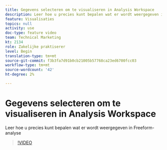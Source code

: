 ```yaml
---
title: Gegevens selecteren om te visualiseren in Analysis Workspace
description: Leer hoe u precies kunt bepalen wat er wordt weergegeven in Freeform-analyse
feature: Visualisaties
topics: null
activity: use
doc-type: feature video
team: Technical Marketing
kt: 2134
role: Zakelijke praktiserer
level: Begin
translation-type: tm+mt
source-git-commit: f3b3fa7d91b0cb21005b57768ca23ed6700fcc03
workflow-type: tm+mt
source-wordcount: '42'
ht-degree: 2%

---
```



# Gegevens selecteren om te visualiseren in Analysis Workspace

Leer hoe u precies kunt bepalen wat er wordt weergegeven in Freeform-analyse

>[!VIDEO](https://video.tv.adobe.com/v/23993/?quality=12)
